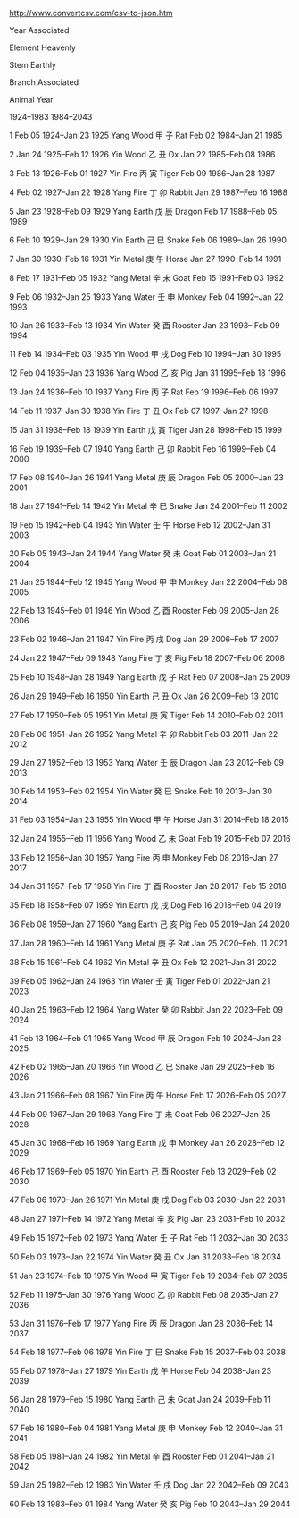 http://www.convertcsv.com/csv-to-json.htm

Year	Associated

Element	Heavenly

Stem	Earthly

Branch	Associated

Animal	Year

1924–1983	1984–2043

1	Feb 05 1924–Jan 23 1925	Yang Wood	甲	子	Rat	Feb 02 1984–Jan 21 1985

2	Jan 24 1925–Feb 12 1926	Yin Wood	乙	丑	Ox	Jan 22 1985–Feb 08 1986

3	Feb 13 1926–Feb 01 1927	Yin Fire	丙	寅	Tiger	Feb 09 1986–Jan 28 1987

4	Feb 02 1927–Jan 22 1928	Yang Fire	丁	卯	Rabbit	Jan 29 1987–Feb 16 1988

5	Jan 23 1928–Feb 09 1929	Yang Earth	戊	辰	Dragon	Feb 17 1988–Feb 05 1989

6	Feb 10 1929–Jan 29 1930	Yin Earth	己	巳	Snake	Feb 06 1989–Jan 26 1990

7	Jan 30 1930–Feb 16 1931	Yin Metal	庚	午	Horse	Jan 27 1990–Feb 14 1991

8	Feb 17 1931–Feb 05 1932	Yang Metal	辛	未	Goat	Feb 15 1991–Feb 03 1992

9	Feb 06 1932–Jan 25 1933	Yang Water	壬	申	Monkey	Feb 04 1992–Jan 22 1993

10	Jan 26 1933–Feb 13 1934	Yin Water	癸	酉	Rooster	Jan 23 1993– Feb 09 1994

11	Feb 14 1934–Feb 03 1935	Yin Wood	甲	戌	Dog	Feb 10 1994–Jan 30 1995

12	Feb 04 1935–Jan 23 1936	Yang Wood	乙	亥	Pig	Jan 31 1995–Feb 18 1996

13	Jan 24 1936–Feb 10 1937	Yang Fire	丙	子	Rat	Feb 19 1996–Feb 06 1997

14	Feb 11 1937–Jan 30 1938	Yin Fire	丁	丑	Ox	Feb 07 1997–Jan 27 1998

15	Jan 31 1938–Feb 18 1939	Yin Earth	戊	寅	Tiger	Jan 28 1998–Feb 15 1999

16	Feb 19 1939–Feb 07 1940	Yang Earth	己	卯	Rabbit	Feb 16 1999–Feb 04 2000

17	Feb 08 1940–Jan 26 1941	Yang Metal	庚	辰	Dragon	Feb 05 2000–Jan 23 2001

18	Jan 27 1941–Feb 14 1942	Yin Metal	辛	巳	Snake	Jan 24 2001–Feb 11 2002

19	Feb 15 1942–Feb 04 1943	Yin Water	壬	午	Horse	Feb 12 2002–Jan 31 2003

20	Feb 05 1943–Jan 24 1944	Yang Water	癸	未	Goat	Feb 01 2003–Jan 21 2004

21	Jan 25 1944–Feb 12 1945	Yang Wood	甲	申	Monkey	Jan 22 2004–Feb 08 2005

22	Feb 13 1945–Feb 01 1946	Yin Wood	乙	酉	Rooster	Feb 09 2005–Jan 28 2006

23	Feb 02 1946–Jan 21 1947	Yin Fire	丙	戌	Dog	Jan 29 2006–Feb 17 2007

24	Jan 22 1947–Feb 09 1948	Yang Fire	丁	亥	Pig	Feb 18 2007–Feb 06 2008

25	Feb 10 1948–Jan 28 1949	Yang Earth	戊	子	Rat	Feb 07 2008–Jan 25 2009

26	Jan 29 1949–Feb 16 1950	Yin Earth	己	丑	Ox	Jan 26 2009–Feb 13 2010

27	Feb 17 1950–Feb 05 1951	Yin Metal	庚	寅	Tiger	Feb 14 2010–Feb 02 2011

28	Feb 06 1951–Jan 26 1952	Yang Metal	辛	卯	Rabbit	Feb 03 2011–Jan 22 2012

29	Jan 27 1952–Feb 13 1953	Yang Water	壬	辰	Dragon	Jan 23 2012–Feb 09 2013

30	Feb 14 1953–Feb 02 1954	Yin Water	癸	巳	Snake	Feb 10 2013–Jan 30 2014

31	Feb 03 1954–Jan 23 1955	Yin Wood	甲	午	Horse	Jan 31 2014–Feb 18 2015

32	Jan 24 1955–Feb 11 1956	Yang Wood	乙	未	Goat	Feb 19 2015–Feb 07 2016

33	Feb 12 1956–Jan 30 1957	Yang Fire	丙	申	Monkey	Feb 08 2016–Jan 27 2017

34	Jan 31 1957–Feb 17 1958	Yin Fire	丁	酉	Rooster	Jan 28 2017–Feb 15 2018

35	Feb 18 1958–Feb 07 1959	Yin Earth	戊	戌	Dog	Feb 16 2018–Feb 04 2019

36	Feb 08 1959–Jan 27 1960	Yang Earth	己	亥	Pig	Feb 05 2019–Jan 24 2020

37	Jan 28 1960–Feb 14 1961	Yang Metal	庚	子	Rat	Jan 25 2020–Feb. 11 2021

38	Feb 15 1961–Feb 04 1962	Yin Metal	辛	丑	Ox	Feb 12 2021–Jan 31 2022

39	Feb 05 1962–Jan 24 1963	Yin Water	壬	寅	Tiger	Feb 01 2022–Jan 21 2023

40	Jan 25 1963–Feb 12 1964	Yang Water	癸	卯	Rabbit	Jan 22 2023–Feb 09 2024

41	Feb 13 1964–Feb 01 1965	Yang Wood	甲	辰	Dragon	Feb 10 2024–Jan 28 2025

42	Feb 02 1965–Jan 20 1966	Yin Wood	乙	巳	Snake	Jan 29 2025–Feb 16 2026

43	Jan 21 1966–Feb 08 1967	Yin Fire	丙	午	Horse	Feb 17 2026–Feb 05 2027

44	Feb 09 1967–Jan 29 1968	Yang Fire	丁	未	Goat	Feb 06 2027–Jan 25 2028

45	Jan 30 1968–Feb 16 1969	Yang Earth	戊	申	Monkey	Jan 26 2028–Feb 12 2029

46	Feb 17 1969–Feb 05 1970	Yin Earth	己	酉	Rooster	Feb 13 2029–Feb 02 2030

47	Feb 06 1970–Jan 26 1971	Yin Metal	庚	戌	Dog	Feb 03 2030–Jan 22 2031

48	Jan 27 1971–Feb 14 1972	Yang Metal	辛	亥	Pig	Jan 23 2031–Feb 10 2032

49	Feb 15 1972–Feb 02 1973	Yang Water	壬	子	Rat	Feb 11 2032–Jan 30 2033

50	Feb 03 1973–Jan 22 1974	Yin Water	癸	丑	Ox	Jan 31 2033–Feb 18 2034

51	Jan 23 1974–Feb 10 1975	Yin Wood	甲	寅	Tiger	Feb 19 2034–Feb 07 2035

52	Feb 11 1975–Jan 30 1976	Yang Wood	乙	卯	Rabbit	Feb 08 2035–Jan 27 2036

53	Jan 31 1976–Feb 17 1977	Yang Fire	丙	辰	Dragon	Jan 28 2036–Feb 14 2037

54	Feb 18 1977–Feb 06 1978	Yin Fire	丁	巳	Snake	Feb 15 2037–Feb 03 2038

55	Feb 07 1978–Jan 27 1979	Yin Earth	戊	午	Horse	Feb 04 2038–Jan 23 2039

56	Jan 28 1979–Feb 15 1980	Yang Earth	己	未	Goat	Jan 24 2039–Feb 11 2040

57	Feb 16 1980–Feb 04 1981	Yang Metal	庚	申	Monkey	Feb 12 2040–Jan 31 2041

58	Feb 05 1981–Jan 24 1982	Yin Metal	辛	酉	Rooster	Feb 01 2041–Jan 21 2042

59	Jan 25 1982–Feb 12 1983	Yin Water	壬	戌	Dog	Jan 22 2042–Feb 09 2043

60	Feb 13 1983–Feb 01 1984	Yang Water	癸	亥	Pig	Feb 10 2043–Jan 29 2044
